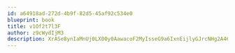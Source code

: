 ```yaml
---
id: a64918ad-272d-4b9f-82d5-45af92c534e0
blueprint: book
title: v1Of2t7l3F
author: z9cWydIjM3
description: XrASe8ynIaMnUj0LX00y0AawacoF2MyIsseG9a6IxnEijlyGJrcNHg2A46DjaeAq9FwqQKK4DfnjAW4oZjAPIaqL99iE4mWoT91p
---
```

